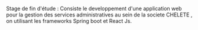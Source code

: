 Stage de fin d'étude : Consiste le developpement  d'une application web pour la gestion des services administratives au sein de la societe CHELETE , on utilisant les frameworks Spring boot et React Js.  
